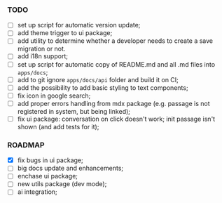 ### TODO

- [ ] set up script for automatic version update;
- [ ] add theme trigger to ui package;
- [ ] add utility to determine whether a developer needs to create a save migration or not.
- [ ] add i18n support;
- [ ] set up script for automatic copy of README.md and all .md files into `apps/docs`;
- [ ] add to git ignore `apps/docs/api` folder and build it on CI;
- [ ] add the possibility to add basic styling to text components;
- [ ] fix icon in google search;
- [ ] add proper errors handling from mdx package (e.g. passage is not registered in system, but being linked);
- [ ] fix ui package: conversation on click doesn't work; init passage isn't shown (and add tests for it);

### ROADMAP
- [x] fix bugs in ui package;
- [ ] big docs update and enhancements;
- [ ] enchase ui package;
- [ ] new utils package (dev mode);
- [ ] ai integration;
